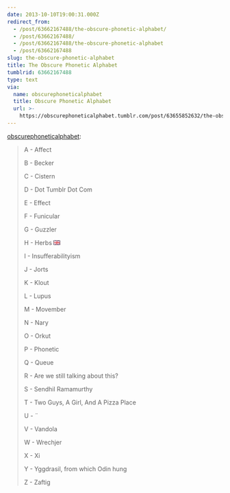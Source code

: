 ```yaml
---
date: 2013-10-10T19:00:31.000Z
redirect_from:
  - /post/63662167488/the-obscure-phonetic-alphabet/
  - /post/63662167488/
  - /post/63662167488/the-obscure-phonetic-alphabet
  - /post/63662167488
slug: the-obscure-phonetic-alphabet
title: The Obscure Phonetic Alphabet
tumblrid: 63662167488
type: text
via:
  name: obscurephoneticalphabet
  title: Obscure Phonetic Alphabet
  url: >-
    https://obscurephoneticalphabet.tumblr.com/post/63655852632/the-obscure-phonetic-alphabet
---
```

<p><a href="http://obscurephoneticalphabet.tumblr.com/post/63655852632/the-obscure-phonetic-alphabet" class="tumblr_blog">obscurephoneticalphabet</a>:</p>

<blockquote><p>A - Affect</p>
<p>B - Becker</p>
<p>C - Cistern</p>
<p>D - Dot Tumblr Dot Com</p>
<p>E - Effect</p>
<p>F - Funicular</p>
<p>G - Guzzler</p>
<p>H - Herbs <img alt="image" src="./OiXNRdM.png" title="because it's got a fucking H in it"/></p>
<p>I - Insufferabilityism</p>
<p>J - Jorts</p>
<p>K - Klout</p>
<p>L - Lupus</p>
<p>M - Movember</p>
<p>N - Nary</p>
<p>O - Orkut</p>
<p>P - Phonetic</p>
<p>Q - Queue</p>
<p>R - Are we still talking about this?</p>
<p>S - Sendhil Ramamurthy</p>
<p>T - Two Guys, A Girl, And A Pizza Place</p>
<p>U - ¨</p>
<p>V - Vandola</p>
<p>W - Wrechjer</p>
<p>X - Xi</p>
<p>Y - Yggdrasil, from which Odin hung</p>
<p>Z - Zaftig</p></blockquote>

